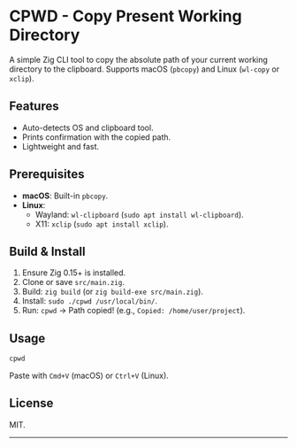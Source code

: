 # CPWD - Copy Present Working Directory

A simple Zig CLI tool to copy the absolute path of your current working directory to the clipboard. Supports macOS (`pbcopy`) and Linux (`wl-copy` or `xclip`).

## Features

- Auto-detects OS and clipboard tool.
- Prints confirmation with the copied path.
- Lightweight and fast.

## Prerequisites

- **macOS**: Built-in `pbcopy`.
- **Linux**:
  - Wayland: `wl-clipboard` (`sudo apt install wl-clipboard`).
  - X11: `xclip` (`sudo apt install xclip`).

## Build & Install

1. Ensure Zig 0.15+ is installed.
2. Clone or save `src/main.zig`.
3. Build: `zig build` (or `zig build-exe src/main.zig`).
4. Install: `sudo ./cpwd /usr/local/bin/`.
5. Run: `cpwd` → Path copied! (e.g., `Copied: /home/user/project`).

## Usage

```bash
cpwd
```

Paste with `Cmd+V` (macOS) or `Ctrl+V` (Linux).

## License

MIT.

---